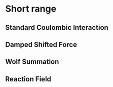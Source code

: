 # **Short range**

## **Standard Coulombic Interaction**

## **Damped Shifted Force**

## **Wolf Summation**

## **Reaction Field**
